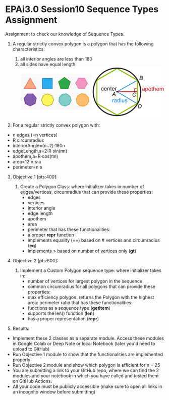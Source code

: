 
# EPAi3.0 Session10 Sequence Types Assignment
Assignment to check our knowledge of Sequence Types.

1. A regular strictly convex polygon is a polygon that has the following characteristics:
    1. all interior angles are less than 180
    2. all sides have equal length
![Polygons](./ywVyfMa1Zt.png "Polygons")

2. For a regular strictly convex polygon with:
- n edges (=n vertices)
- R circumradius
- interiorAngle=(n−2)⋅180n
- edgeLength,s=2⋅R⋅sin(πn)
- apothem,a=R⋅cos(πn)
- area=12⋅n⋅s⋅a
- perimeter=n⋅s

3. Objective 1 [pts:400]:
    1. Create a Polygon Class:
        where initializer takes in:number of edges/vertices, circumradius
        that can provide these properties:
        - edges
        - vertices
        - interior angle
        - edge length
        - apothem
        - area
        - perimeter
        that has these functionalities:
        - a proper __repr__ function
        - implements equality (==) based on # vertices and circumradius (__eq__)
        - implements > based on number of vertices only (__gt__)

4. Objective 2 [pts:600]:
    1. Implement a Custom Polygon sequence type:
        where initializer takes in:
        - number of vertices for largest polygon in the sequence
        - common circumradius for all polygons
        that can provide these properties:
        - max efficiency polygon: returns the Polygon with the highest area: perimeter ratio
        that has these functionalities:
        - functions as a sequence type (__getitem__)
        - supports the len() function (__len__)
        - has a proper representation (__repr__)

5. Results:
- Implement these 2 classes as a separate module. Access these modules in Google Colab or Deep Note or local Notebook (later you'd need to upload to GitHub)
- Run Objective 1 module to show that the functionalities are implemented properly
- Run Objective 2 module and show which polygon is efficient for n = 25
- You are submitting a link to your GitHub repo, where we can find the 2 modules and your notebook in which you have called and tested them on GitHub Actions.
- All your code must be publicly accessible (make sure to open all links in an incognito window before submitting)


